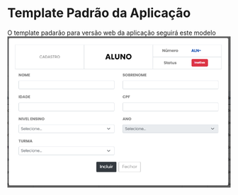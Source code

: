 # Template Padrão da Aplicação
O template padarão para versão web da aplicação seguirá este modelo
![Cadastro](img/Funcionalidades/AlunoCadastro.png)
